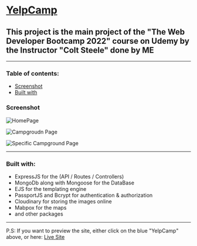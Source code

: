 # [YelpCamp](https://moath-yelpcamp.onrender.com)

## This project is the main project of the "The Web Developer Bootcamp 2022" course on Udemy by the Instructor "Colt Steele" done by ME

---

### Table of contents:

- [Screenshot](#screenshot)
- [Built with](#built-with)

### Screenshot

![HomePage](https://res.cloudinary.com/dk5awi1mn/image/upload/v1669898028/github-readme/YelpCamp/Screenshot_1_wyfjr6.png)

![Campgroudn Page](https://res.cloudinary.com/dk5awi1mn/image/upload/v1669898027/github-readme/YelpCamp/Screenshot_2_ankbub.png)

![Specific Campground Page](https://res.cloudinary.com/dk5awi1mn/image/upload/v1669898028/github-readme/YelpCamp/Screenshot_3_yrjljz.png)

---

### Built with:

- ExpressJS for the (API / Routes / Controllers)
- MongoDb along with Mongoose for the DataBase
- EJS for the templating engine
- PassportJS and Bcrypt for authentication & authorization
- Cloudinary for storing the images online
- Mabpox for the maps
- and other packages

---

P.S: If you want to preview the site, either click on the blue "YelpCamp" above, or here: [Live Site](https://moath-yelpcamp.onrender.com)
